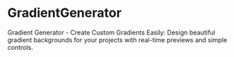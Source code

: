 # GradientGenerator
Gradient Generator - Create Custom Gradients Easily: Design beautiful gradient backgrounds for your projects with real-time previews and simple controls.
